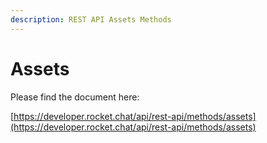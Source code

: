 ```yaml
---
description: REST API Assets Methods
---
```


# Assets

Please find the document here: 

[https://developer.rocket.chat/api/rest-api/methods/assets](https://developer.rocket.chat/api/rest-api/methods/assets)

